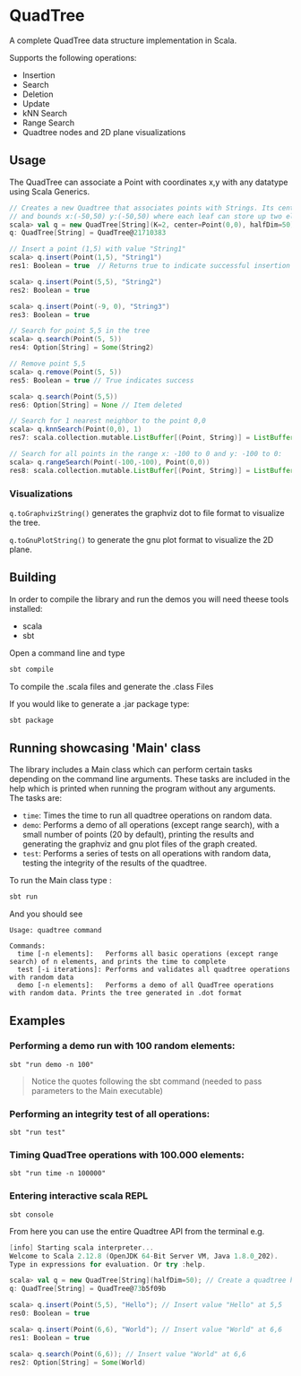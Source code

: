 ﻿# QuadTree

A complete QuadTree data structure implementation in Scala. 

Supports the following operations:
* Insertion
* Search
* Deletion
* Update
* kNN Search
* Range Search
* Quadtree nodes and 2D plane visualizations

## Usage
The QuadTree can associate a Point with coordinates x,y with any datatype using Scala Generics. 

```scala
// Creates a new Quadtree that associates points with Strings. Its center is (0,0)
// and bounds x:(-50,50) y:(-50,50) where each leaf can store up two elements
scala> val q = new QuadTree[String](K=2, center=Point(0,0), halfDim=50)
q: QuadTree[String] = QuadTree@21710383

// Insert a point (1,5) with value "String1"
scala> q.insert(Point(1,5), "String1")
res1: Boolean = true  // Returns true to indicate successful insertion (would return false if already existed)

scala> q.insert(Point(5,5), "String2")
res2: Boolean = true

scala> q.insert(Point(-9, 0), "String3")
res3: Boolean = true

// Search for point 5,5 in the tree
scala> q.search(Point(5, 5))
res4: Option[String] = Some(String2)

// Remove point 5,5
scala> q.remove(Point(5, 5))
res5: Boolean = true // True indicates success

scala> q.search(Point(5,5))
res6: Option[String] = None // Item deleted

// Search for 1 nearest neighbor to the point 0,0
scala> q.knnSearch(Point(0,0), 1)
res7: scala.collection.mutable.ListBuffer[(Point, String)] = ListBuffer((Point(1.0,5.0),String1))

// Search for all points in the range x: -100 to 0 and y: -100 to 0:
scala> q.rangeSearch(Point(-100,-100), Point(0,0))
res8: scala.collection.mutable.ListBuffer[(Point, String)] = ListBuffer((Point(-9.0,0.0),String3))
```

### Visualizations
`q.toGraphvizString()` generates the graphviz dot to file format to visualize the tree.

`q.toGnuPlotString()` to generate the gnu plot format to visualize the 2D plane.

## Building

In order to compile the library and run the demos you will need theese tools installed:
* scala
* sbt

Open a command line and type 

```bash
sbt compile
```
To compile the .scala files and generate the .class Files


If you would like to generate a .jar package type:
```bash
sbt package
```

## Running showcasing 'Main' class
The library includes a Main class which can perform certain tasks depending on the command line arguments.
These tasks are included in the help which is printed when running the program without any arguments.
The tasks are:
* ``time``: Times the time to run all quadtree operations on random data.
* ``demo``: Performs a demo of all operations (except range search), with a small number of points (20 by default), printing the results and generating the graphviz and gnu plot files of the graph created.
* ``test``: Performs a series of tests on all operations with random data, testing the integrity of the results of the quadtree.

To run the Main class type :
```bash
sbt run
```

And you should see 
```
Usage: quadtree command 

Commands: 
  time [-n elements]:   Performs all basic operations (except range search) of n elements, and prints the time to complete 
  test [-i iterations]: Performs and validates all quadtree operations with random data 
  demo [-n elements]:   Performs a demo of all QuadTree operations with random data. Prints the tree generated in .dot format 
```

## Examples

### Performing a demo run with 100 random elements:
```
sbt "run demo -n 100"
```
> Notice the quotes following the sbt command (needed to pass parameters to the Main executable)


### Performing an integrity test of all operations:
```
sbt "run test"
```

### Timing QuadTree operations with 100.000 elements:
```
sbt "run time -n 100000"
```

### Entering interactive scala REPL
```
sbt console
```
From here you can use the entire Quadtree API from the terminal e.g.

```scala
[info] Starting scala interpreter...
Welcome to Scala 2.12.8 (OpenJDK 64-Bit Server VM, Java 1.8.0_202).
Type in expressions for evaluation. Or try :help.

scala> val q = new QuadTree[String](halfDim=50); // Create a quadtree holding strings from -50,-50 to 50,50
q: QuadTree[String] = QuadTree@73b5f09b

scala> q.insert(Point(5,5), "Hello"); // Insert value "Hello" at 5,5
res0: Boolean = true

scala> q.insert(Point(6,6), "World"); // Insert value "World" at 6,6
res1: Boolean = true

scala> q.search(Point(6,6)); // Insert value "World" at 6,6
res2: Option[String] = Some(World)
```
